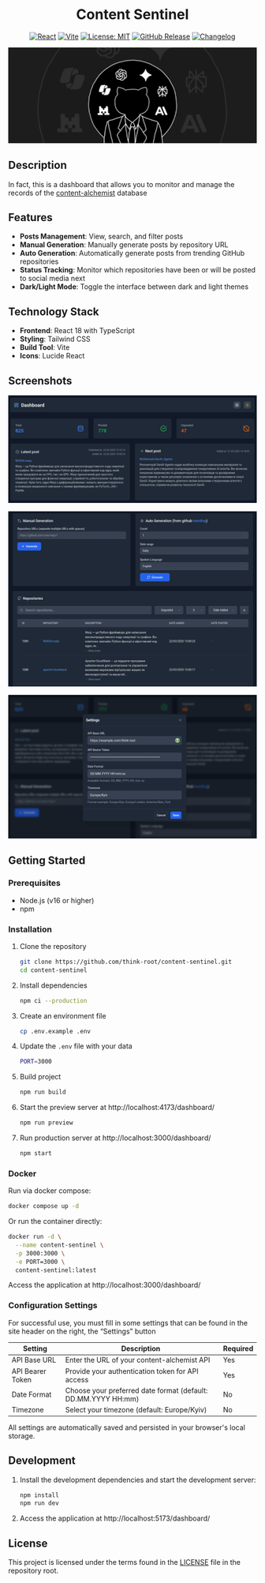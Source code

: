 <h1 align="center">Content Sentinel</h1>

<div align="center">

[![React](https://img.shields.io/badge/React-18.3.1-61DAFB?style=flat-square&logo=react)](https://reactjs.org/)
[![Vite](https://img.shields.io/badge/Vite-6.2.2-646CFF?style=flat-square&logo=vite)](https://vitejs.dev/)
[![License: MIT](https://img.shields.io/badge/License-MIT-yellow.svg)](https://opensource.org/licenses/MIT)
[![GitHub Release](https://img.shields.io/github/v/release/think-root/content-sentinel?style=flat-square)](https://github.com/think-root/content-sentinel/releases)
[![Changelog](https://img.shields.io/badge/changelog-view-blue?style=flat-square)](https://github.com/think-root/content-sentinel/blob/main/CHANGELOG.md)

<img src="assets/baner.png" alt="baner">

</div>

## Description

In fact, this is a dashboard that allows you to monitor and manage the records of the [content-alchemist](https://github.com/think-root/content-alchemist) database

## Features

- **Posts Management**: View, search, and filter posts
- **Manual Generation**: Manually generate posts by repository URL
- **Auto Generation**: Automatically generate posts from trending GitHub repositories
- **Status Tracking**: Monitor which repositories have been or will be posted to social media next
- **Dark/Light Mode**: Toggle the interface between dark and light themes

## Technology Stack

- **Frontend**: React 18 with TypeScript
- **Styling**: Tailwind CSS
- **Build Tool**: Vite
- **Icons**: Lucide React

## Screenshots

![alt text](assets/screenshot0.png)

![alt text](assets/screenshot1.png)

![alt text](assets/screenshot2.png)


## Getting Started

### Prerequisites

- Node.js (v16 or higher)
- npm

### Installation

1. Clone the repository
   ```bash
   git clone https://github.com/think-root/content-sentinel.git
   cd content-sentinel
   ```

2. Install dependencies
   ```bash
   npm ci --production
   ```

3. Create an environment file
   ```bash
   cp .env.example .env
   ```

4. Update the `.env` file with your data
   ```bash
   PORT=3000
   ```

5. Build project
    ```bash
    npm run build
    ```

6. Start the preview server at http://localhost:4173/dashboard/
    ```bash
    npm run preview
    ```

7. Run production server at http://localhost:3000/dashboard/
    ```bash
    npm start
    ```

### Docker

Run via docker compose:
   ```bash
   docker compose up -d
   ```

Or run the container directly:
   ```bash
   docker run -d \
     --name content-sentinel \
     -p 3000:3000 \
     -e PORT=3000 \
     content-sentinel:latest
   ```

Access the application at http://localhost:3000/dashboard/

### Configuration Settings

For successful use, you must fill in some settings that can be found in the site header on the right, the “Settings” button

| Setting | Description | Required |
|---------|-------------|----------|
| API Base URL | Enter the URL of your content-alchemist API | Yes |
| API Bearer Token | Provide your authentication token for API access | Yes |
| Date Format | Choose your preferred date format (default: DD.MM.YYYY HH:mm) | No |
| Timezone | Select your timezone (default: Europe/Kyiv) | No |

All settings are automatically saved and persisted in your browser's local storage.

## Development

1. Install the development dependencies and start the development server:
    ```bash
    npm install
    npm run dev
    ```

2. Access the application at http://localhost:5173/dashboard/


## License

This project is licensed under the terms found in the [LICENSE](LICENSE) file in the repository root.